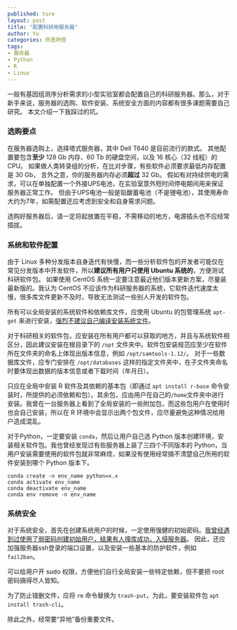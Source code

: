 ```yaml
---
published: ture
layout: post
title: "配置科研用服务器"
author: Yu
categories: 所思所悟
tags:
- 服务器
- Python
- R
- Linux
---
```


一般有基因组测序分析需求的小型实验室都会配置自己的科研服务器。那么，对于新手来说，服务器的选购、软件安装、系统安全方面的内容都有很多课题需要自己研究。
本文介绍一下我踩过的坑。

### 选购要点

在服务器选购上，选择塔式服务器，其中 Dell T640 是目前流行的款式。
其他配置要包含**至少** 128 Gb 内存、60 Tb 的硬盘空间，以及 16 核心（32 线程）的 CPU。
如果做人类转录组的分析，在比对步骤，有些软件必须要求最低内存配置是 30 Gb， 言外之意，你的服务器内存必须**超过** 32 Gb。
假如有对持续供电的需求，可以在单独配置一个外接UPS电池，在实验室意外短时间停电期间用来保证服务器正常工作。
但由于UPS电池一般是铅酸蓄电池（不是锂电池），其使用寿命大约为7年，如需配置还应考虑到安全和自身需求问题。

选购好服务器后，请一定将起放置在平稳，不需移动的地方，电源插头也不应经常插拔。

### 系统和软件配置

由于 Linux 多种分发版本自身迭代有快慢，而一些分析软件包的开发者可能仅在常见分发版本中开发软件，所以**建议所有用户只使用 Ubuntu 系统的**，方便测试科研软件包。
如果使用 CentOS 系统一定要注意最近他们版本更新方案，尽量装最新版的。我认为 CentOS 不应该作为科研服务器的系统，它软件迭代速度太慢，很多库文件更新不及时，导致无法测试一些别人开发的软件包。

所有可以全局安装的系统软件和依赖库文件，应使用 Ubuntu 的包管理系统 `apt-get` 来进行安装，<u>强烈不建议自己编译安装系统文件</u>。

对于科研相关的软件包，应安装在所有用户都可以获取的地方，并且与系统软件相区分，因此建议安装在根目录下的 `/opt` 文件夹中。软件包安装规范应至少在软件所在文件夹的命名上体现出版本信息，例如 `/opt/samtools-1.12/`。
对于一些数据库文件，应专门安排在 `/opt/databases` 这样的指定文件夹中，在子文件夹命名时要体现出数据的版本信息或者下载时间（年月日）。

只应在全局中安装 R 软件及其依赖的基本包（即通过 `apt install r-base` 命令安装时，所提供的必须依赖和包）。其余包，应由用户在自己的`/home`文件夹中进行安装。我曾在一台服务器上看到了全局安装的一些附加包，而这些包用户在使用时也会自己安装，所以在 R 环境中会显示出两个包文件，应尽量避免这种情况给用户造成混乱。

对于Python，一定要安装 `conda`，然后让用户自己选 Python 版本创建环境，安装相关软件包。我也曾经发现过有些服务器上装了三四个不同版本的 Python，当用户安装需要使用的软件包就非常麻烦，如果没有使用经常搞不清楚自己所用的软件安装到哪个 Python 版本下。

```
conda create -n env_name python=x.x
conda activate env_name
conda deactivate env_name
conda env remove -n env_name
```


### 系统安全

对于系统安全，首先在创建系统用户的时候，一定使用强健的初始密码。[我曾经遇到过使用了弱密码创建初始用户，结果有人撞库成功，入侵服务器](http://yulijia.net/cn/%E6%93%8D%E4%BD%9C%E7%B3%BB%E7%BB%9F/2020/03/03/Trojan-attack-analysis.html)。
因此，还应加强服务器ssh登录的端口设置，以及安装一些基本的防护软件，例如 `fail2ban`。

可以给用户开 sudo 权限，方便他们自行全局安装一些特定依赖，但不要把 root 密码搞得尽人皆知。

为了防止错删文件，应将 `rm` 命令替换为 `trash-put`，为此，要安装软件包 `apt install trash-cli`。

除此之外，经常要“异地”备份重要文件。
